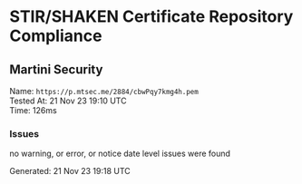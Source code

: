 # STIR/SHAKEN Certificate Repository Compliance

## Martini Security

Name: `https://p.mtsec.me/2884/cbwPqy7kmg4h.pem`\
Tested At: 21 Nov 23 19:10 UTC\
Time: 126ms

### Issues

no warning, or error, or notice date level issues were found

Generated: 21 Nov 23 19:18 UTC